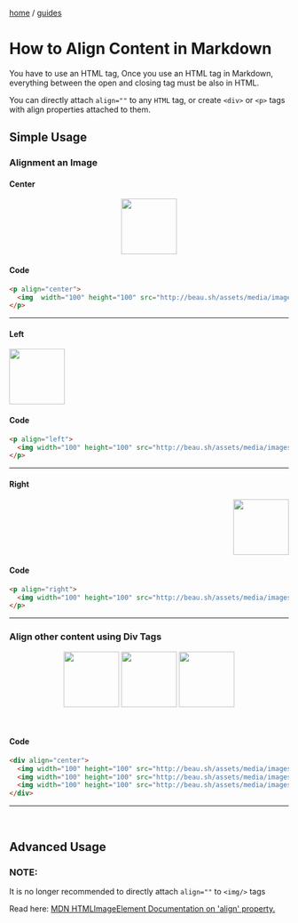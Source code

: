 
<p><a href="/">home</a> / <a href="/guides">guides</a></p>
<div class="rainbow-retro"></div>

# How to Align Content in Markdown

You have to use an HTML tag, Once you use an HTML tag in Markdown, everything between the open and closing tag must be also in HTML. 

You can directly attach `align=""` to any `HTML` tag, or create `<div>` or `<p>` tags with align properties attached to them. 


## Simple Usage

### Alignment an Image

#### Center

<p align="center">
  <img  width="100" height="100" src="http://beau.sh/assets/media/images/logos/sage.png?raw=true" />
</p>

#### Code

```html
<p align="center">
  <img  width="100" height="100" src="http://beau.sh/assets/media/images/logos/sage.png?raw=true" />
</p>
```

---

#### Left

<p align="left">
  <img width="100" height="100" src="http://beau.sh/assets/media/images/logos/sage.png?raw=true" />
</p>

#### Code

```html
<p align="left">
  <img width="100" height="100" src="http://beau.sh/assets/media/images/logos/sage.png?raw=true" />
</p>
```

---

#### Right
<p align="right">
  <img width="100" height="100" src="http://beau.sh/assets/media/images/logos/sage.png?raw=true" />
</p>
 
#### Code

```html
<p align="right">
  <img width="100" height="100" src="http://beau.sh/assets/media/images/logos/sage.png?raw=true" />
</p>
```

---

### Align other content using Div Tags

<div align="center">
  <img width="100" height="100" src="http://beau.sh/assets/media/images/logos/sage.png?raw=true">
  <img width="100" height="100" src="http://beau.sh/assets/media/images/logos/sage.png?raw=true">
  <img width="100" height="100" src="http://beau.sh/assets/media/images/logos/sage.png?raw=true">
</div>
  
<p class="spacers"> <br /></p>

#### Code

```html
<div align="center">
  <img width="100" height="100" src="http://beau.sh/assets/media/images/logos/sage.png?raw=true">
  <img width="100" height="100" src="http://beau.sh/assets/media/images/logos/sage.png?raw=true">
  <img width="100" height="100" src="http://beau.sh/assets/media/images/logos/sage.png?raw=true">
</div>
```
---
<p class="spacers"> <br /></p>

## Advanced Usage

### NOTE:

It is no longer recommended to directly attach `align=""` to `<img/>` tags 

Read here: <a href="https://developer.mozilla.org/en-US/docs/Web/API/HTMLImageElement/align">MDN HTMLImageElement Documentation on 'align' property.</a>
